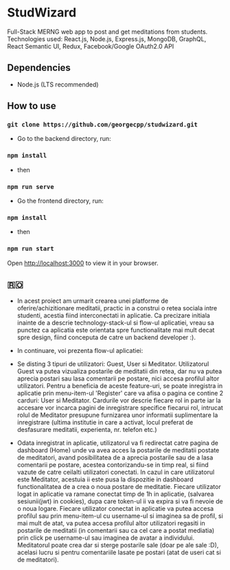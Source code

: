 # StudWizard
Full-Stack MERNG web app to post and get meditations from students. Technologies used: React.js, Node.js, Express.js, MongoDB, GraphQL, React Semantic UI, Redux, Facebook/Google OAuth2.0 API

## Dependencies
- Node.js (LTS recommended) 

## How to use 
### `git clone https://github.com/georgecpp/studwizard.git`
- Go to the backend directory, run:
### `npm install`
- then
### `npm run serve`

- Go the frontend directory, run:
### `npm install`
- then
### `npm run start`
Open [http://localhost:3000](http://localhost:3000) to view it in your browser.

## 🇷🇴

- In acest proiect am urmarit crearea unei platforme de oferire/achizitionare meditatii, practic in a construi o retea sociala intre studenti, acestia fiind interconectati in aplicatie. Ca precizare initiala inainte de a descrie technology-stack-ul si flow-ul aplicatiei, vreau sa punctez ca aplicatia este orientata spre functionalitate mai mult decat spre design, fiind conceputa de catre un backend developer :).

- In continuare, voi prezenta flow-ul aplicatiei:
- Se disting 3 tipuri de utilizatori: Guest, User si Meditator. Utilizatorul Guest va putea vizualiza postarile de meditatii din retea, dar nu va putea aprecia postari sau lasa comentarii pe postare, nici accesa profilul altor utilizatori. Pentru a beneficia de aceste feature-uri, se poate inregistra in aplicatie prin menu-item-ul 'Register' care va afisa o pagina ce contine 2 carduri: User si Meditator. Cardurile vor descrie fiecare rol in parte iar la accesare vor incarca pagini de inregistrare specifice fiecarui rol, intrucat rolul de Meditator presupune furnizarea unor informatii suplimentare la inregistrare (ultima institutie in care a activat, locul preferat de desfasurare meditatii, experienta, nr. telefon etc.)
- Odata inregistrat in aplicatie, utilizatorul va fi redirectat catre pagina de dashboard (Home) unde va avea acces la postarile de meditatii postate de meditatori, avand posibilitatea de a aprecia postarile sau de a lasa comentarii pe postare, acestea contorizandu-se in timp real, si fiind vazute de catre ceilalti utilizatori conectati. In cazul in care utilizatorul este Meditator, acestuia ii este pusa la dispozitie in dashboard functionalitatea de a crea o noua postare de meditatie. Fiecare utilizator logat in aplicatie va ramane conectat timp de 1h in aplicatie, (salvarea sesiunii(jwt) in cookies), dupa care token-ul ii va expira si va fi nevoie de o noua logare. Fiecare utilizator conectat in aplicatie va putea accesa profilul sau prin menu-item-ul cu username-ul si imaginea sa de profil, si mai mult de atat, va putea accesa profilul altor utilizatori regasiti in postarile de meditatii (in comentarii sau ca cel care a postat mediatia) prin click pe username-ul sau imaginea de avatar a individului. Meditatorul poate crea dar si sterge postarile sale (doar pe ale sale :D), acelasi lucru si pentru comentariile lasate pe postari (atat de useri cat si de meditatori).

